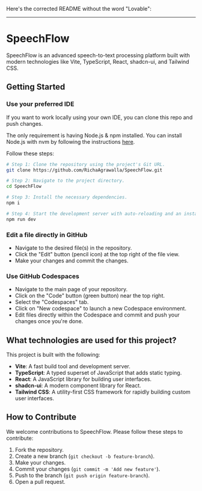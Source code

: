 Here's the corrected README without the word "Lovable":  

---

# SpeechFlow  

SpeechFlow is an advanced speech-to-text processing platform built with modern technologies like Vite, TypeScript, React, shadcn-ui, and Tailwind CSS.  

## Getting Started  

### Use your preferred IDE  

If you want to work locally using your own IDE, you can clone this repo and push changes.  

The only requirement is having Node.js & npm installed. You can install Node.js with nvm by following the instructions [here](https://github.com/nvm-sh/nvm#installing-and-updating).  

Follow these steps:  

```sh
# Step 1: Clone the repository using the project's Git URL.  
git clone https://github.com/RichaAgrawalla/SpeechFlow.git  

# Step 2: Navigate to the project directory.  
cd SpeechFlow  

# Step 3: Install the necessary dependencies.  
npm i  

# Step 4: Start the development server with auto-reloading and an instant preview.  
npm run dev  
```

### Edit a file directly in GitHub  

- Navigate to the desired file(s) in the repository.  
- Click the "Edit" button (pencil icon) at the top right of the file view.  
- Make your changes and commit the changes.  

### Use GitHub Codespaces  

- Navigate to the main page of your repository.  
- Click on the "Code" button (green button) near the top right.  
- Select the "Codespaces" tab.  
- Click on "New codespace" to launch a new Codespace environment.  
- Edit files directly within the Codespace and commit and push your changes once you're done.  

## What technologies are used for this project?  

This project is built with the following:  

- **Vite**: A fast build tool and development server.  
- **TypeScript**: A typed superset of JavaScript that adds static typing.  
- **React**: A JavaScript library for building user interfaces.  
- **shadcn-ui**: A modern component library for React.  
- **Tailwind CSS**: A utility-first CSS framework for rapidly building custom user interfaces.  

## How to Contribute  

We welcome contributions to SpeechFlow. Please follow these steps to contribute:  

1. Fork the repository.  
2. Create a new branch (`git checkout -b feature-branch`).  
3. Make your changes.  
4. Commit your changes (`git commit -m 'Add new feature'`).  
5. Push to the branch (`git push origin feature-branch`).  
6. Open a pull request.  
